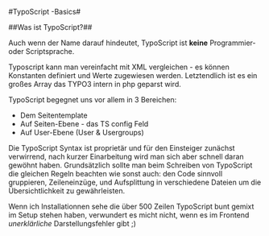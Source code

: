 #TypoScript -Basics#

##Was ist TypoScript?##

Auch wenn der Name darauf hindeutet, TypoScript ist **keine** Programmier- oder Scriptsprache. 
 
Typoscript kann man vereinfacht mit XML vergleichen - es können Konstanten definiert und Werte zugewiesen werden.
Letztendlich ist es ein großes Array das TYPO3 intern in php geparst wird. 

TypoScript begegnet uns vor allem in 3 Bereichen:

* Dem Seitentemplate
* Auf Seiten-Ebene - das TS config Feld 
* Auf User-Ebene (User & Usergroups)


Die TypoScript Syntax ist proprietär und für den Einsteiger zunächst verwirrend, nach kurzer Einarbeitung wird man sich aber schnell daran gewöhnt haben. Grundsätzlich sollte man beim Schreiben von TypoScript die gleichen Regeln beachten wie sonst auch: den Code sinnvoll gruppieren, Zeileneinzüge, und Aufsplittung in verschiedene Dateien um die Übersichtlichkeit zu gewährleisten.

Wenn ich Installationnen sehe die über 500 Zeilen TypoScript bunt gemixt im Setup stehen haben, verwundert es micht nicht, wenn es im Frontend *unerklärliche* Darstellungsfehler gibt ;)

